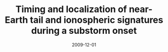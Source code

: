 ---
title: "Timing and localization of near-Earth tail and ionospheric signatures during a substorm onset"
collection: publications
permalink: /publication/2009-12-01-Gabrielse
date: 2009-12-01
venue: 'Journal of Geophysical Research: Space Physics'
paperurl: 'https://doi.org/10.1029/2008JA013583'
citation: 'hey'
---